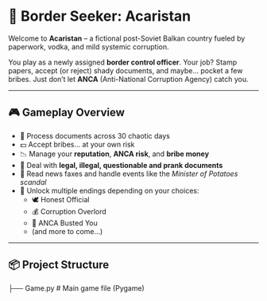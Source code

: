 # 🛂 Border Seeker: Acaristan

Welcome to **Acaristan** – a fictional post-Soviet Balkan country fueled by paperwork, vodka, and mild systemic corruption.

You play as a newly assigned **border control officer**. Your job? Stamp papers, accept (or reject) shady documents, and maybe... pocket a few bribes. Just don’t let **ANCA** (Anti-National Corruption Agency) catch you.

---

## 🎮 Gameplay Overview

- 💼 Process documents across 30 chaotic days
- 💵 Accept bribes... at your own risk
- 📉 Manage your **reputation**, **ANCA risk**, and **bribe money**
- 🔀 Deal with **legal, illegal, questionable and prank documents**
- 📠 Read news faxes and handle events like the *Minister of Potatoes scandal*
- 🎯 Unlock multiple endings depending on your choices:
  - 🕊️ Honest Official
  - 💰 Corruption Overlord
  - 🧊 ANCA Busted You
  - (and more to come...)

---

## 📦 Project Structure

├── Game.py # Main game file (Pygame)
